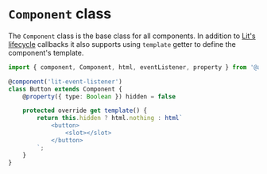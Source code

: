 # `Component` class

The `Component` class is the base class for all components. In addition to [Lit's lifecycle](https://lit.dev/docs/components/lifecycle/) callbacks it also supports using `template` getter to define the component's template.

```ts
import { component, Component, html, eventListener, property } from '@a11d/lit'

@component('lit-event-listener')
class Button extends Component {
    @property({ type: Boolean }) hidden = false

    protected override get template() {
        return this.hidden ? html.nothing : html`
            <button>
                <slot></slot>
            </button>
        `;
    }
}
```